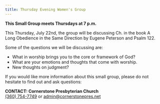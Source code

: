 ```yaml
---
title: Thursday Evening Women's Group
---
```

**This Small Group meets Thursdays at 7 p.m.** 

This Thursday, July 22nd, the group will be discussing Ch. in the book A Long Obedience in the Same Direction by Eugene Peterson and Psalm 122. 

Some of the questions we will be discussing are:

* What in worship brings you to the core or framework of God?
* What are your emotions and thoughts that come with worship.
* New thoughts on judgment?

If you would like more information about this small group, please do not hesitate to find out and ask questions:

**CONTACT: Cornerstone Presbyterian Church**\
[(360) 754-7749](tel:360-754-7749) or [admin@cornerstonepres.net](admin@cornerstonepres.net)
